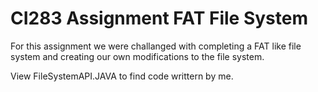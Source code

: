 # CI283 Assignment FAT File System

For this assignment we were challanged with completing a FAT like file system and creating our own modifications to the file system. 

View FileSystemAPI.JAVA to find code writtern by me. 

